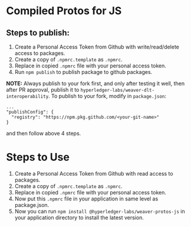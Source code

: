 # Compiled Protos for JS

## Steps to publish:

1) Create a Personal Access Token from Github with write/read/delete access to packages.
2) Create a copy of `.npmrc.template` as `.npmrc`.
3) Replace <personal-access-token> in copied `.npmrc` file with your personal access token.
4) Run `npm publish` to publish package to github packages.

**NOTE:** Always publish to your fork first, and only after testing it well, then 
after PR approval, publish it to `hyperledger-labs/weaver-dlt-interoperability`.
To publish to your fork, modify in `package.json`:
```
...
"publishConfig": {
  "registry": "https://npm.pkg.github.com/<your-git-name>"
}
```
and then follow above 4 steps.

# Steps to Use
1) Create a Personal Access Token from Github with read access to packages.
2) Create a copy of `.npmrc.template` as `.npmrc`.
3) Replace <personal-access-token> in copied `.npmrc` file with your personal access token.
4) Now put this `.npmrc` file in your application in same level as package.json.
5) Now you can run `npm install @hyperledger-labs/weaver-protos-js` in your application directory to install the latest version.
